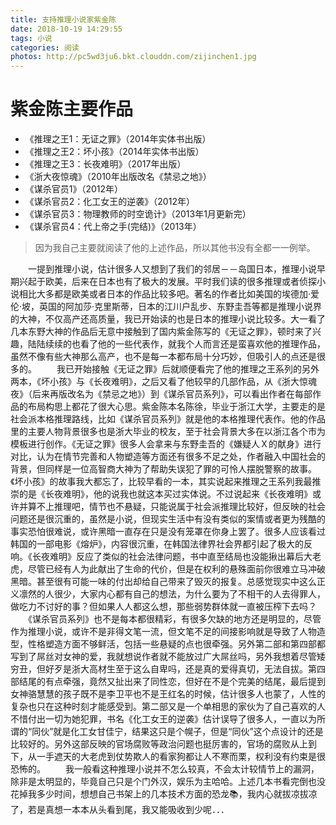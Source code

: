 ```yaml
---
title: 支持推理小说家紫金陈
date: 2018-10-19 14:29:55
tags: 小说
categories: 阅读
photos: http://pc5wd3ju6.bkt.clouddn.com/zijinchen1.jpg
---
```


# 紫金陈主要作品
* 《推理之王1：无证之罪》（2014年实体书出版）
* 《推理之王2：坏小孩》（2014年实体书出版）
* 《推理之王3：长夜难明》（2017年出版）
* 《浙大夜惊魂》（2010年出版改名《禁忌之地》）
* 《谋杀官员1》（2012年）
* 《谋杀官员2：化工女王的逆袭》（2012年）
* 《谋杀官员3：物理教师的时空诡计》（2013年1月更新完）
* 《谋杀官员4：代上帝之手(完结)》（2013年）
> 因为我自己主要就阅读了他的上述作品，所以其他书没有全都一一例举。 

<!-- more -->

　　一提到推理小说，估计很多人又想到了我们的邻居－－岛国日本，推理小说早期兴起于欧美，后来在日本也有了极大的发展。平时我们读的很多推理或者侦探小说相比大多都是欧美或者日本的作品比较多吧。著名的作者比如美国的埃德加·爱伦·坡，英国的阿加莎·克里斯蒂，日本的江川户乱步、东野圭吾等都是推理小说界的大神，不仅高产还高质量，我已开始读的也是日本的推理小说比较多。大一看了几本东野大神的作品后无意中接触到了国内紫金陈写的《无证之罪》，顿时来了兴趣，陆陆续续的也看了他的一些代表作，就我个人而言还是蛮喜欢他的推理作品，虽然不像有些大神那么高产，也不是每一本都布局十分巧妙，但吸引人的点还是很多的。
　　我已开始接触《无证之罪》后就顺便看完了他的推理之王系列的另外两本，《坏小孩》与《长夜难明》，之后又看了他较早的几部作品，从《浙大惊魂夜》（后来再版改名为《禁忌之地》）到《谋杀官员系列》，可以看出作者在每部作品的布局构思上都花了很大心思。紫金陈本名陈徐，毕业于浙江大学，主要走的是社会派本格推理路线，比如《谋杀官员系列》就是他的本格推理代表作。他的作品里的主要人物背景很多也是浙大毕业的校友，至于社会背景大多在以浙江各个市为模板进行创作。《无证之罪》很多人会拿来与东野圭吾的《嫌疑人Ｘ的献身》进行对比，认为在情节完善和人物塑造等方面还有很多不足之处，作者融入中国社会的背景，但同样是一位高智商大神为了帮助失误犯了罪的可怜人摆脱警察的故事。《坏小孩》的故事我大都忘了，比较早看的一本，其实说起来推理之王系列我最推崇的是《长夜难明》，他的说我也就这本买过实体说。不过说起来《长夜难明》或许并算不上推理吧，情节也不悬疑，只能说属于社会派推理比较好，但反映的社会问题还是很沉重的，虽然是小说，但现实生活中有没有类似的案情或者更为残酷的事实恐怕很难说，或许黑暗一直存在只是没有笼罩在你身上罢了。很多人应该看过韩国的一部电影《熔炉》，内容很沉重，在韩国法律界社会界都引起了极大的反响。《长夜难明》反应了类似的社会法律问题，书中直至结局也没能揪出幕后大老虎，尽管已经有人为此献出了生命的代价，但是在权利的悬殊面前你很难立马冲破黑暗。甚至很有可能一味的付出却给自己带来了毁灭的报复。总感觉现实中这么正义凛然的人很少，大家内心都有自己的想法，为什么要为了不相干的人去得罪人，做吃力不讨好的事？但如果人人都这么想，那些弱势群体就一直被压榨下去吗？
　　《谋杀官员系列》也不是每本都很精彩，有很多欠缺的地方还是明显的，尽管作为推理小说，或许不是非得文笔一流，但文笔不足的间接影响就是导致了人物造型，性格塑造方面不够鲜活，包括一些悬疑的点也很牵强。另外第二部和第四部都写到了屌丝对女神的爱，我就想说作者就不能放过广大屌丝吗，另外我想着尽管矮穷丑，但好歹是浙大高材生至于这么自卑吗，还是真的爱得真切，无法自拔。第四部结尾的有点牵强，竟然又扯出来了同性恋，但好在不是个完美的结尾，最后提到女神骆慧慧的孩子既不是李卫平也不是王红名的时候，估计很多人也蒙了，人性的复杂也只在这种时刻才能感受到。第二部又是一个单相思的家伙为了自己喜欢的人不惜付出一切为她犯罪，书名《化工女王的逆袭》估计误导了很多人，一直以为所谓的“同伙”就是化工女甘佳宁，结果这只是个幌子，但是“同伙”这个点设计的还是比较好的。另外这部反映的官场腐败等政治问题也挺厉害的，官场的腐败从上到下，从一手遮天的大老虎到仗势欺人的看家狗都让人不寒而栗，权利没有约束是很恐怖的。
　　我一般看这种推理小说并不怎么较真，不会太计较情节上的漏洞，除非是太明显的，毕竟自己只是个门外汉，娱乐为主哈哈。上述几本书看完倒也没花掉我多少时间，想想自己书架上的几本技术方面的恐龙📚，我内心就拔凉拔凉了，若是真想一本本从头看到尾，我又能吸收到少呢．．．
　　